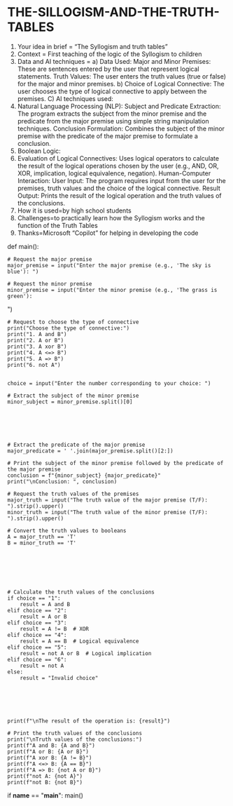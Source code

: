 # THE-SILLOGISM-AND-THE-TRUTH-TABLES
1. Your idea in brief = “The Syllogism and truth tables”
2. Context = First teaching of the logic of the Syllogism to children
3. Data and AI techniques = a) Data Used: Major and Minor Premises: These are sentences entered by the user that represent logical statements.
Truth Values: The user enters the truth values ​​(true or false) for the major and minor premises.
b) Choice of Logical Connective: The user chooses the type of logical connective to apply between the premises.
C) AI techniques used:
1. Natural Language Processing (NLP):
Subject and Predicate Extraction: The program extracts the subject from the minor premise and the predicate from the major premise using simple string manipulation techniques.
Conclusion Formulation: Combines the subject of the minor premise with the predicate of the major premise to formulate a conclusion.
2. Boolean Logic:
3. Evaluation of Logical Connectives: Uses logical operators to calculate the result of the logical operations chosen by the user (e.g., AND, OR, XOR, implication, logical equivalence, negation).
Human-Computer Interaction:
User Input: The program requires input from the user for the premises, truth values ​​and the choice of the logical connective.
Result Output: Prints the result of the logical operation and the truth values ​​of the conclusions.
4. How it is used=by high school students
5. Challenges=to practically learn how the Syllogism works and the function of the Truth Tables
6. Thanks=Microsoft “Copilot” for helping in developing the code

def main():
    
    # Request the major premise
    major_premise = input("Enter the major premise (e.g., 'The sky is blue'): ")
    
    # Request the minor premise
    minor_premise = input("Enter the minor premise (e.g., 'The grass is green'): 
")

    # Request to choose the type of connective
    print("Choose the type of connective:")
    print("1. A and B")
    print("2. A or B")
    print("3. A xor B")
    print("4. A <=> B")
    print("5. A => B")
    print("6. not A")


    choice = input("Enter the number corresponding to your choice: ")

    # Extract the subject of the minor premise
    minor_subject = minor_premise.split()[0]






    # Extract the predicate of the major premise
    major_predicate = ' '.join(major_premise.split()[2:])
    
    # Print the subject of the minor premise followed by the predicate of the major premise
    conclusion = f"{minor_subject} {major_predicate}"
    print("\nConclusion: ", conclusion)
    
    # Request the truth values of the premises
    major_truth = input("The truth value of the major premise (T/F): ").strip().upper()
    minor_truth = input("The truth value of the minor premise (T/F): ").strip().upper()

    # Convert the truth values to booleans
    A = major_truth == 'T'
    B = minor_truth == 'T'







    # Calculate the truth values of the conclusions
    if choice == "1":
        result = A and B
    elif choice == "2":
        result = A or B
    elif choice == "3":
        result = A != B  # XOR
    elif choice == "4":
        result = A == B  # Logical equivalence
    elif choice == "5":
        result = not A or B  # Logical implication
    elif choice == "6":
        result = not A
    else:
        result = "Invalid choice"






    print(f"\nThe result of the operation is: {result}")

    # Print the truth values of the conclusions
    print("\nTruth values of the conclusions:")
    print(f"A and B: {A and B}")
    print(f"A or B: {A or B}")
    print(f"A xor B: {A != B}")
    print(f"A <=> B: {A == B}")
    print(f"A => B: {not A or B}")
    print(f"not A: {not A}")
    print(f"not B: {not B}")

if __name__ == "__main__":
    main()
